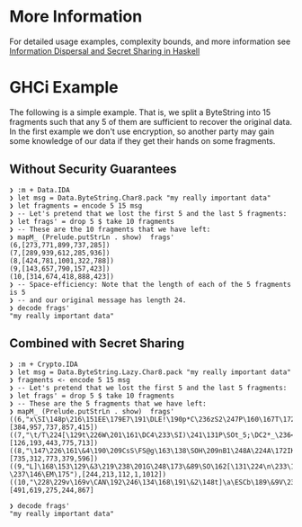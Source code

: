 # More Information

For detailed usage examples, complexity bounds, and more information see
[Information Dispersal and Secret Sharing in Haskell](https://blog.lowerbound.io/2020-05-10_Data_dispersal_in_Haskell.html)


# GHCi Example

The following is a simple example. That is, we split a ByteString into 15 fragments such that any 5 of them are sufficient to recover the original data. In the first example we don't use encryption, so another party may gain some knowledge of our data if they get their hands on some fragments.

## Without Security Guarantees

~~~ {.haskell}
❯ :m + Data.IDA
❯ let msg = Data.ByteString.Char8.pack "my really important data"
❯ let fragments = encode 5 15 msg
❯ -- Let's pretend that we lost the first 5 and the last 5 fragments:
❯ let frags' = drop 5 $ take 10 fragments
❯ -- These are the 10 fragments that we have left:
❯ mapM_ (Prelude.putStrLn . show)  frags'
(6,[273,771,899,737,285])
(7,[289,939,612,285,936])
(8,[424,781,1001,322,788])
(9,[143,657,790,157,423])
(10,[314,674,418,888,423])
❯ -- Space-efficiency: Note that the length of each of the 5 fragments is 5
❯ -- and our original message has length 24.
❯ decode frags'
"my really important data"
~~~

## Combined with Secret Sharing 

~~~ {.haskell}
❯ :m + Crypto.IDA
❯ let msg = Data.ByteString.Lazy.Char8.pack "my really important data"
❯ fragments <- encode 5 15 msg
❯ -- Let's pretend that we lost the first 5 and the last 5 fragments:
❯ let frags' = drop 5 $ take 10 fragments
❯ -- These are the 5 fragments that we have left:
❯ mapM_ (Prelude.putStrLn . show)  frags'
((6,"x\SI\148p\216\151EE\179E7\191\DLE!\190p*C\236zS2\247P\160\167T\172\159\143P\186"),[384,957,737,857,415])
((7,"\t/T\224[\129t\226W\201\161\DC4\233\SI)\241\131P\SOt_5;\DC2*_\236<\210\187\152\221"),[126,193,443,775,713])
((8,"\147\226\161\&4\190\209CsS\FS@g\163\138\SOH\209nB1\248A\224A\172IK\176Y\195]W\175"),[735,312,773,379,596])
((9,"L]\168\153\129\&3\219\238\201G\248\173\&89\SO\162[\131\224\n\233\161I\169{zo-\237\146\EM\175"),[244,213,112,1,1012])
((10,"\228\229v\169v\CAN\192\246\134\168\191\&2\148t]\a\ESCb\189\&9V\230\&9B\192h\247\197\202d\194\244"),[491,619,275,244,867]

❯ decode frags'
"my really important data"
~~~


